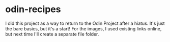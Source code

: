 # odin-recipes
I did this project as a way to return to the Odin Project after a hiatus. It's just the bare basics, but it's a start! For the images, I used existing links online, but next time I'll create a separate file folder.

